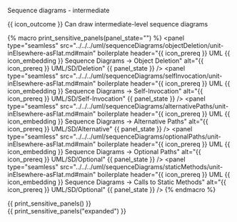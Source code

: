 <span id="title">Sequence diagrams - intermediate</span>

<span id="prereqs"></span>

<span id="outcomes">{{ icon_outcome }} Can draw intermediate-level sequence diagrams</span>

<div id="body">

{% macro print_sensitive_panels(panel_state="") %}
<panel type="seamless" src="../../../uml/sequenceDiagrams/objectDeletion/unit-inElsewhere-asFlat.md#main" boilerplate header="{{ icon_prereq }} UML {{ icon_embedding }} Sequence Diagrams → Object Deletion" alt="{{ icon_prereq }} UML/SD/Deletion" {{ panel_state }} />
<panel type="seamless" src="../../../uml/sequenceDiagrams/selfInvocation/unit-inElsewhere-asFlat.md#main" boilerplate header="{{ icon_prereq }} UML {{ icon_embedding }} Sequence Diagrams → Self-Invocation" alt="{{ icon_prereq }} UML/SD/Self-Invocation" {{ panel_state }} />
<panel type="seamless" src="../../../uml/sequenceDiagrams/alternativePaths/unit-inElsewhere-asFlat.md#main" boilerplate header="{{ icon_prereq }} UML {{ icon_embedding }} Sequence Diagrams → Alternative Paths" alt="{{ icon_prereq }} UML/SD/Alternative" {{ panel_state }} />
<panel type="seamless" src="../../../uml/sequenceDiagrams/optionalPaths/unit-inElsewhere-asFlat.md#main" boilerplate header="{{ icon_prereq }} UML {{ icon_embedding }} Sequence Diagrams → Optional Paths" alt="{{ icon_prereq }} UML/SD/Optional" {{ panel_state }} />
<panel type="seamless" src="../../../uml/sequenceDiagrams/staticMethods/unit-inElsewhere-asFlat.md#main" boilerplate header="{{ icon_prereq }} UML {{ icon_embedding }} Sequence Diagrams → Calls to Static Methods" alt="{{ icon_prereq }} UML/SD/Optional" {{ panel_state }} />
{% endmacro %}

<div class="print-only">
{{ print_sensitive_panels() }}
</div>
<div class="non-printable">
{{ print_sensitive_panels("expanded") }}
</div>


</div>

<div id="extras">
<include src="exercisesPanel.md" boilerplate />
</div>
